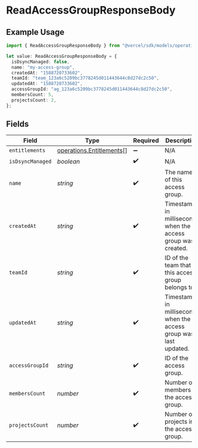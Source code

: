# ReadAccessGroupResponseBody

## Example Usage

```typescript
import { ReadAccessGroupResponseBody } from "@vercel/sdk/models/operations/readaccessgroup.js";

let value: ReadAccessGroupResponseBody = {
  isDsyncManaged: false,
  name: "my-access-group",
  createdAt: "1588720733602",
  teamId: "team_123a6c5209bc3778245d011443644c8d27dc2c50",
  updatedAt: "1588720733602",
  accessGroupId: "ag_123a6c5209bc3778245d011443644c8d27dc2c50",
  membersCount: 5,
  projectsCount: 2,
};
```

## Fields

| Field                                                                | Type                                                                 | Required                                                             | Description                                                          | Example                                                              |
| -------------------------------------------------------------------- | -------------------------------------------------------------------- | -------------------------------------------------------------------- | -------------------------------------------------------------------- | -------------------------------------------------------------------- |
| `entitlements`                                                       | [operations.Entitlements](../../models/operations/entitlements.md)[] | :heavy_minus_sign:                                                   | N/A                                                                  |                                                                      |
| `isDsyncManaged`                                                     | *boolean*                                                            | :heavy_check_mark:                                                   | N/A                                                                  |                                                                      |
| `name`                                                               | *string*                                                             | :heavy_check_mark:                                                   | The name of this access group.                                       | my-access-group                                                      |
| `createdAt`                                                          | *string*                                                             | :heavy_check_mark:                                                   | Timestamp in milliseconds when the access group was created.         | 1588720733602                                                        |
| `teamId`                                                             | *string*                                                             | :heavy_check_mark:                                                   | ID of the team that this access group belongs to.                    | team_123a6c5209bc3778245d011443644c8d27dc2c50                        |
| `updatedAt`                                                          | *string*                                                             | :heavy_check_mark:                                                   | Timestamp in milliseconds when the access group was last updated.    | 1588720733602                                                        |
| `accessGroupId`                                                      | *string*                                                             | :heavy_check_mark:                                                   | ID of the access group.                                              | ag_123a6c5209bc3778245d011443644c8d27dc2c50                          |
| `membersCount`                                                       | *number*                                                             | :heavy_check_mark:                                                   | Number of members in the access group.                               | 5                                                                    |
| `projectsCount`                                                      | *number*                                                             | :heavy_check_mark:                                                   | Number of projects in the access group.                              | 2                                                                    |